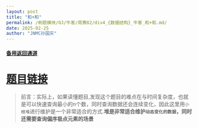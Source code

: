 ```yaml
---
layout: post
title: "和+和"
permalink: /刷题模块/OJ/牛客/周赛82/div4_{数据结构}_牛客_和+和.md/
date: 2025-02-25
author: "JNMC孙国庆"
---
```


#### [备用返回通道](../../README.md)
# [题目链接](https://ac.nowcoder.com/acm/contest/102303/E)


>前言：实际上，如果读懂题目,发现这个题目的难点在与时间复杂度，也就是可以快速查询最小的n个数，同时查询数据还会连续变化，因此这里用`小根堆`进行维护是一个非常适合的方式.**堆是非常适合维护`动态变化的数据`，同时还需要查询偏序极点元素的场景**